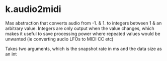 # k.audio2midi
Max abstraction that converts audio from -1. &amp; 1. to integers between 1  &amp; an arbitrary value. Integers are only output when the value changes, which makes it useful to save processing power where repeated values would be unwanted (ie converting audio LFOs to MIDI CC etc)

Takes two arguments, which is the snapshot rate in ms and the data size as an int
